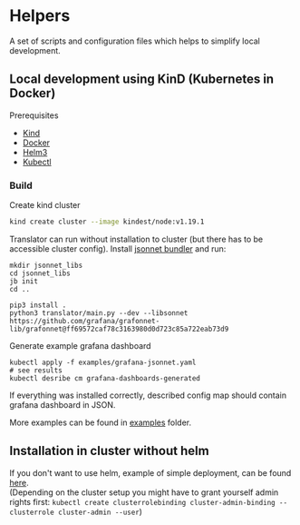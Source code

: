 # Helpers

A set of scripts and configuration files which helps to simplify local development.

## Local development using KinD (Kubernetes in Docker)

Prerequisites

* [Kind](https://kind.sigs.k8s.io/)
* [Docker](https://www.docker.com/)
* [Helm3](https://helm.sh/)
* [Kubectl](https://kubernetes.io/docs/tasks/tools/install-kubectl/)

### Build 

Create kind cluster
```bash
kind create cluster --image kindest/node:v1.19.1
```

Translator can run without installation to cluster (but there has to be accessible cluster config).
Install [jsonnet bundler](https://github.com/jsonnet-bundler/jsonnet-bundler) and run:
```
mkdir jsonnet_libs
cd jsonnet_libs
jb init
cd ..

pip3 install .
python3 translator/main.py --dev --libsonnet https://github.com/grafana/grafonnet-lib/grafonnet@ff69572caf78c3163980d0d723c85a722eab73d9
```

Generate example grafana dashboard
```
kubectl apply -f examples/grafana-jsonnet.yaml
# see results
kubectl desribe cm grafana-dashboards-generated
```
If everything was installed correctly, described config map should contain grafana dashboard in JSON.

More examples can be found in [examples](../examples) folder.


## Installation in cluster without helm

If you don't want to use helm, example of simple deployment, can be found [here](../examples/example-deployment.yaml). \
(Depending on the cluster setup you might have to grant yourself admin rights first: 
`kubectl create clusterrolebinding cluster-admin-binding --clusterrole cluster-admin --user`) 
